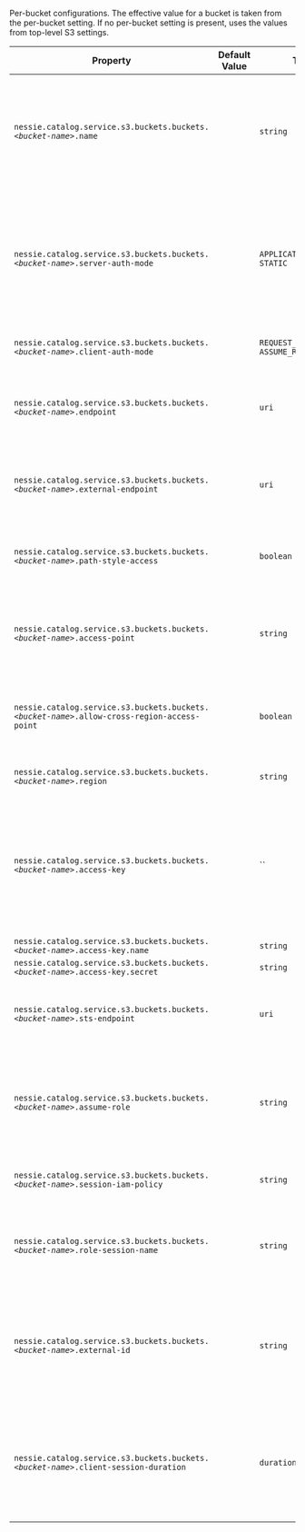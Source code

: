 Per-bucket configurations. The effective value for a bucket is taken from the per-bucket  setting. If no per-bucket setting is present, uses the values from top-level S3 settings.

| Property | Default Value | Type | Description |
|----------|---------------|------|-------------|
| `nessie.catalog.service.s3.buckets.buckets.`_`<bucket-name>`_`.name` |  | `string` | The name of the bucket. If unset, the name of the bucket will be extracted from the  configuration option, e.g. if `nessie.catalog.service.s3.bucket1.name=my-bucket` is set,  the bucket name will be `my-bucket`; otherwise, it will be `bucket1`.   <br><br>This should only be defined if the bucket name contains non-alphanumeric characters, such as  dots or dashes.  |
| `nessie.catalog.service.s3.buckets.buckets.`_`<bucket-name>`_`.server-auth-mode` |  | `APPLICATION_GLOBAL, STATIC` | The authentication mode to use by the Catalog server. If not set, the default is `STATIC` . Depending on the authentication mode, other properties may be required.   <br><br>Valid values are:   <br><br> * `APPLICATION_GLOBAL`: Use the AWSSDK [default        credentials provider ](https://docs.aws.amazon.com/sdk-for-java/latest/developer-guide/credentials-chain.html).    <br> * `STATIC`: Static credentials provided through the `access-key` option.  <br><br> |
| `nessie.catalog.service.s3.buckets.buckets.`_`<bucket-name>`_`.client-auth-mode` |  | `REQUEST_SIGNING, ASSUME_ROLE` | Controls the authentication mode for Catalog clients accessing this bucket. If not set, the  default is `REQUEST_SIGNING`. |
| `nessie.catalog.service.s3.buckets.buckets.`_`<bucket-name>`_`.endpoint` |  | `uri` | Endpoint URI, required for private (non-AWS) clouds, specified either per bucket or in the  top-level S3 settings.  <br><br>If the endpoint URIs for the Nessie server and clients differ, this one defines the endpoint  used for the Nessie server.  |
| `nessie.catalog.service.s3.buckets.buckets.`_`<bucket-name>`_`.external-endpoint` |  | `uri` | When using a specific endpoint (`endpoint`) and the endpoint URIs for the Nessie server  differ, you can specify the URI passed down to clients using this setting.  Otherwise, clients  will receive the value from the `endpoint` setting.  |
| `nessie.catalog.service.s3.buckets.buckets.`_`<bucket-name>`_`.path-style-access` |  | `boolean` | Whether to use path-style access. If true, path-style access will be used, as in: `https://<domain>/<bucket>` . If false, a virtual-hosted style will be used instead, as in:  `https://<bucket>.<domain>`. If unspecified, the default will depend on the cloud  provider.  |
| `nessie.catalog.service.s3.buckets.buckets.`_`<bucket-name>`_`.access-point` |  | `string` | AWS Access point for this bucket. Access points can be used to perform S3 operations by  specifying a mapping of bucket to access points. This is useful for multi-region access,  cross-region access, disaster recovery, etc. <br><br>See: [Access      Points ](https://docs.aws.amazon.com/AmazonS3/latest/userguide/using-access-points.html) |
| `nessie.catalog.service.s3.buckets.buckets.`_`<bucket-name>`_`.allow-cross-region-access-point` |  | `boolean` | Authorize cross-region calls when contacting an `access-point`. <br><br>By default, attempting to use an access point in a different region will throw an exception.  When enabled, this property allows using access points in other regions.  |
| `nessie.catalog.service.s3.buckets.buckets.`_`<bucket-name>`_`.region` |  | `string` | DNS name of the region, required for AWS. The region must be specified for AWS, either per  bucket or in the top-level S3 settings.  |
| `nessie.catalog.service.s3.buckets.buckets.`_`<bucket-name>`_`.access-key` |  | `` | An access-key-id and secret-access-key must be configured using the `name` and `secret` fields, either per bucket or in the top-level S3 settings.  <br><br>Required when `server-authentication-mode` is `STATIC`.   <br><br>For STS, this defines the Access Key ID and Secret Key ID to be used as a basic credential  for obtaining temporary session credentials.  |
| `nessie.catalog.service.s3.buckets.buckets.`_`<bucket-name>`_`.access-key.name` |  | `string` |  |
| `nessie.catalog.service.s3.buckets.buckets.`_`<bucket-name>`_`.access-key.secret` |  | `string` |  |
| `nessie.catalog.service.s3.buckets.buckets.`_`<bucket-name>`_`.sts-endpoint` |  | `uri` | The [Security Token  Service ](https://docs.aws.amazon.com/STS/latest/APIReference/welcome.html) endpoint.  <br><br>This parameter must be set when running in a private (non-AWS) cloud and the catalog is  configured to use S3 sessions (e.g. to use the "assume role" functionality).  |
| `nessie.catalog.service.s3.buckets.buckets.`_`<bucket-name>`_`.assume-role` |  | `string` | The [ARN](https://docs.aws.amazon.com/IAM/latest/UserGuide/reference-arns.html) of  the role to assume for accessing S3 data.  This parameter is required for Amazon S3, but may not  be required for other storage providers (e.g. Minio does not use it at all).   <br><br>If this option is defined, the server will attempt to assume the role at startup and cache  the returned session credentials.  |
| `nessie.catalog.service.s3.buckets.buckets.`_`<bucket-name>`_`.session-iam-policy` |  | `string` | IAM policy in JSON format to be used as an inline [session  policy ](https://docs.aws.amazon.com/IAM/latest/UserGuide/access_policies.html#policies_session) (optional).  <br><br>See: AssumeRoleRequest#policy() |
| `nessie.catalog.service.s3.buckets.buckets.`_`<bucket-name>`_`.role-session-name` |  | `string` | An identifier for the assumed role session. This parameter is most important in cases when the  same role is assumed by different principals in different use cases. <br><br>See: AssumeRoleRequest#roleSessionName() |
| `nessie.catalog.service.s3.buckets.buckets.`_`<bucket-name>`_`.external-id` |  | `string` | An identifier for the party assuming the role. This parameter must match the external ID  configured in IAM rules that [govern](https://docs.aws.amazon.com/IAM/latest/UserGuide/id_roles_create_for-user_externalid.html) the assume role process for the specified `role-arn`.   <br><br>This parameter is essential in preventing the [Confused  Deputy ](https://docs.aws.amazon.com/IAM/latest/UserGuide/confused-deputy.html) problem. <br><br>See: AssumeRoleRequest#externalId() |
| `nessie.catalog.service.s3.buckets.buckets.`_`<bucket-name>`_`.client-session-duration` |  | `duration` | A higher bound estimate of the expected duration of client "sessions" working with data in this  bucket.  A session, for example, is the lifetime of an Iceberg REST catalog object on the client  side. This value is used for validating expiration times of credentials associated with the  warehouse.   <br><br>This parameter is relevant only when `client-authentication-mode` is `ASSUME_ROLE` . |
